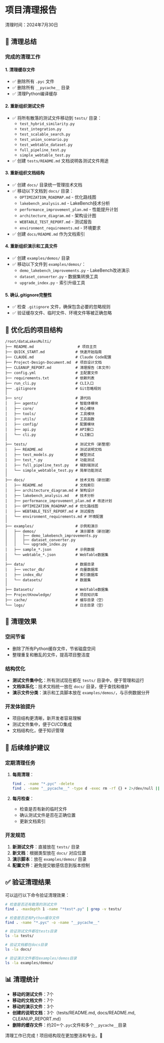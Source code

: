 # 项目清理报告

清理时间：2024年7月30日

## 🧹 清理总结

### 完成的清理工作

#### 1. **清理缓存文件**
- ✅ 删除所有 `.pyc` 文件
- ✅ 删除所有 `__pycache__` 目录
- ✅ 清理Python编译缓存

#### 2. **重新组织测试文件**
- ✅ 将所有散落的测试文件移动到 `tests/` 目录：
  - `test_hybrid_similarity.py`
  - `test_integration.py`
  - `test_scalable_search.py`
  - `test_union_scenario.py`
  - `test_webtable_dataset.py`
  - `full_pipeline_test.py`
  - `simple_webtable_test.py`
- ✅ 创建 `tests/README.md` 文档说明各测试文件用途

#### 3. **重新组织文档结构**
- ✅ 创建 `docs/` 目录统一管理技术文档
- ✅ 移动以下文档到 `docs/` 目录：
  - `OPTIMIZATION_ROADMAP.md` - 优化路线图
  - `lakebench_analysis.md` - LakeBench技术分析
  - `performance_improvement_plan.md` - 性能提升计划
  - `architecture_diagram.md` - 架构设计图
  - `WEBTABLE_TEST_REPORT.md` - 测试报告
  - `environment_requirements.md` - 环境要求
- ✅ 创建 `docs/README.md` 作为文档索引

#### 4. **重新组织演示和工具文件**
- ✅ 创建 `examples/demos/` 目录
- ✅ 移动以下文件到 `examples/demos/`：
  - `demo_lakebench_improvements.py` - LakeBench改进演示
  - `dataset_converter.py` - 数据集转换工具
  - `upgrade_index.py` - 索引升级工具

#### 5. **确认.gitignore完整性**
- ✅ 检查 `.gitignore` 文件，确保包含必要的忽略规则
- ✅ 验证缓存文件、临时文件、环境文件等被正确忽略

## 📁 优化后的项目结构

```
/root/dataLakesMulti/
├── README.md                    # 项目主页
├── QUICK_START.md              # 快速开始指南
├── CLAUDE.md                   # Claude Code配置
├── Project-Design-Document.md  # 项目设计文档
├── CLEANUP_REPORT.md           # 清理报告（本文件）
├── config.yml                  # 主配置文件
├── requirements.txt            # 依赖列表
├── run_cli.py                  # CLI入口
├── .gitignore                  # Git忽略规则
│
├── src/                        # 源代码
│   ├── agents/                 # 智能体模块
│   ├── core/                   # 核心模块
│   ├── tools/                  # 工具模块
│   ├── utils/                  # 工具函数
│   ├── config/                 # 配置模块
│   ├── api.py                  # API接口
│   └── cli.py                  # CLI接口
│
├── tests/                      # 测试文件（新整理）
│   ├── README.md               # 测试说明文档
│   ├── test_models.py          # 模型测试
│   ├── test_*.py               # 功能测试
│   ├── full_pipeline_test.py   # 端到端测试
│   └── simple_webtable_test.py # 简单功能测试
│
├── docs/                       # 技术文档（新创建）
│   ├── README.md               # 文档索引
│   ├── architecture_diagram.md # 架构设计
│   ├── lakebench_analysis.md   # 技术分析
│   ├── performance_improvement_plan.md # 改进计划
│   ├── OPTIMIZATION_ROADMAP.md # 优化路线图
│   ├── WEBTABLE_TEST_REPORT.md # 测试报告
│   └── environment_requirements.md # 环境配置
│
├── examples/                   # 示例和演示
│   ├── demos/                  # 演示脚本（新创建）
│   │   ├── demo_lakebench_improvements.py
│   │   ├── dataset_converter.py
│   │   └── upgrade_index.py
│   ├── sample_*.json           # 示例数据
│   └── webtable_*.json         # WebTable数据集
│
├── data/                       # 数据目录
│   ├── vector_db/              # 向量数据库
│   ├── index_db/               # 索引数据库
│   └── datasets/               # 数据集
│
├── Datasets/                   # WebTable数据集
├── ProjectKnowledge/           # 项目知识库
├── cache/                      # 缓存目录（空）
└── logs/                       # 日志目录（空）
```

## 🎯 清理效果

### 空间节省
- 删除了所有Python缓存文件，节省磁盘空间
- 整理重复和散乱的文件，提高项目整洁度

### 结构优化
- **测试文件集中化**：所有测试现在都在 `tests/` 目录中，便于管理和运行
- **文档体系化**：技术文档统一放在 `docs/` 目录，便于查找和维护
- **演示文件分类**：演示和工具脚本放在 `examples/demos/`，与示例数据分开

### 开发体验提升
- 项目结构更清晰，新开发者容易理解
- 测试文件集中，便于CI/CD集成
- 文档结构化，便于知识管理

## 🔄 后续维护建议

### 定期清理任务
1. **每周清理**：
   ```bash
   find . -name "*.pyc" -delete
   find . -name "__pycache__" -type d -exec rm -rf {} + 2>/dev/null || true
   ```

2. **每月检查**：
   - 检查是否有新的临时文件
   - 确认测试文件是否在正确位置
   - 更新文档索引

### 开发规范
1. **新测试文件**：直接放在 `tests/` 目录
2. **新文档**：根据类型放在 `docs/` 对应位置
3. **演示脚本**：放在 `examples/demos/` 目录
4. **配置文件**：避免提交敏感信息到版本控制

## ✅ 验证清理结果

可以运行以下命令验证清理效果：

```bash
# 检查是否还有散落的测试文件
find . -maxdepth 1 -name "*test*.py" | grep -v tests/

# 检查是否还有Python缓存文件
find . -name "*.pyc" -o -name "__pycache__"

# 验证测试文件都在tests目录
ls -la tests/

# 验证文档都在docs目录  
ls -la docs/

# 验证演示文件都在examples/demos目录
ls -la examples/demos/
```

## 📊 清理统计

- **移动的测试文件**：7个
- **移动的文档文件**：7个  
- **移动的演示文件**：3个
- **创建的说明文档**：3个（tests/README.md, docs/README.md, CLEANUP_REPORT.md）
- **删除的缓存文件**：约20+个`.pyc`文件和多个`__pycache__`目录

清理工作已完成！项目结构现在更加整洁和专业。🎉